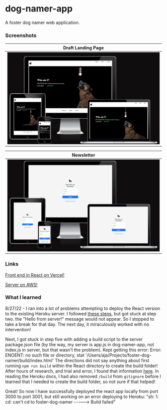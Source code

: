 # dog-namer-app

A foster dog namer web application.

### Screenshots

|                                                       <b>Draft Landing Page</b>                                                        |
| :------------------------------------------------------------------------------------------------------------------------------------: |
| ![Draft Landing Page](https://github.com/Faraja17/dog-namer-app/blob/main/Screen%20Shot%202022-08-25%20at%202.14.28%20PM.png?raw=true) |

|                                                       <b>Newsletter</b>                                                        |
| :----------------------------------------------------------------------------------------------------------------------------: |
| ![Newsletter](https://github.com/Faraja17/dog-namer-app/blob/main/Screen%20Shot%202022-08-24%20at%201.42.34%20AM.png?raw=true) |

### Links

[Front end in React on Vercel!](https://foster-dog-namer.vercel.app/)

[Server on AWS!](http://54.242.73.146/)

### What I learned

8/27/22 - I ran into a lot of problems attempting to deploy the React version to the existing Heroku server. I followed [these steps](https://www.freecodecamp.org/news/how-to-create-a-react-app-with-a-node-backend-the-complete-guide/), but got stuck at step two. the "Hello from server!" message would not appear. So I stopped to take a break for that day. The next day, it miraculously worked with no intervention!

Next, I got stuck in step five with adding a build script to the server package.json file (by the way, my server is app.js in dog-namer-app, not index.js in server, but that wasn't the problem). Kept getting this error: Error: ENOENT: no such file or directory, stat '/Users/aja/Projects/foster-dog-namer/build/index.html' The directions did not say anything about first running `npm run build` within the React directory to create the build folder! After hours of research, and trial and error, I found that information [here](https://stackoverflow.com/questions/41495658/use-custom-build-output-folder-when-using-create-react-app). In reading the Heroku docs, I had also removed `/build` from `gitignore` before I learned that I needed to create the build folder, so not sure if that helped!

Great! So now I have successfully deployed the react app locally from port 3000 to port 3001, but still working on an error deploying to Heroku: "sh: 1: cd: can't cd to foster-dog-namer
-----> Build failed"
